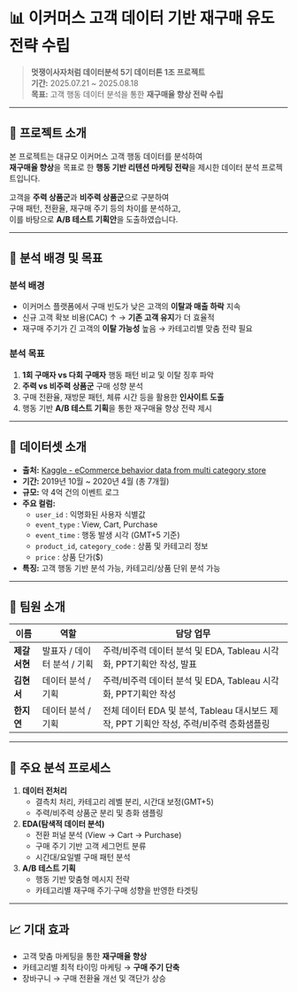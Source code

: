 # 📊 이커머스 고객 데이터 기반 재구매 유도 전략 수립

> **멋쟁이사자처럼 데이터분석 5기 데이터톤 1조 프로젝트**  
> **기간:** 2025.07.21 ~ 2025.08.18  
> **목표:** 고객 행동 데이터 분석을 통한 **재구매율 향상 전략 수립**

---

## 📝 프로젝트 소개
본 프로젝트는 대규모 이커머스 고객 행동 데이터를 분석하여  
**재구매율 향상**을 목표로 한 **행동 기반 리텐션 마케팅 전략**을 제시한 데이터 분석 프로젝트입니다.  

고객을 **주력 상품군**과 **비주력 상품군**으로 구분하여  
구매 패턴, 전환율, 재구매 주기 등의 차이를 분석하고,  
이를 바탕으로 **A/B 테스트 기획안**을 도출하였습니다.  

---

## 🎯 분석 배경 및 목표

### 분석 배경
- 이커머스 플랫폼에서 구매 빈도가 낮은 고객의 **이탈과 매출 하락** 지속
- 신규 고객 확보 비용(CAC) ↑ → **기존 고객 유지**가 더 효율적
- 재구매 주기가 긴 고객의 **이탈 가능성** 높음 → 카테고리별 맞춤 전략 필요

### 분석 목표
1. **1회 구매자 vs 다회 구매자** 행동 패턴 비교 및 이탈 징후 파악  
2. **주력 vs 비주력 상품군** 구매 성향 분석  
3. 구매 전환율, 재방문 패턴, 체류 시간 등을 활용한 **인사이트 도출**  
4. 행동 기반 **A/B 테스트 기획**을 통한 재구매율 향상 전략 제시  

---

## 📂 데이터셋 소개
- **출처:** [Kaggle - eCommerce behavior data from multi category store](https://www.kaggle.com/datasets/mkechinov/ecommerce-behavior-data-from-multi-category-store)  
- **기간:** 2019년 10월 ~ 2020년 4월 (총 7개월)  
- **규모:** 약 4억 건의 이벤트 로그  
- **주요 컬럼:**
  - `user_id` : 익명화된 사용자 식별값  
  - `event_type` : View, Cart, Purchase  
  - `event_time` : 행동 발생 시각 (GMT+5 기준)  
  - `product_id`, `category_code` : 상품 및 카테고리 정보  
  - `price` : 상품 단가($)  
- **특징:** 고객 행동 기반 분석 가능, 카테고리/상품 단위 분석 가능  

---

## 👥 팀원 소개

| 이름 | 역할 | 담당 업무 |
|------|------|-----------|
| **제갈서현** | 발표자 / 데이터 분석 / 기획 | 주력/비주력 데이터 분석 및 EDA, Tableau 시각화, PPT기획안 작성, 발표 |
| **김현서** | 데이터 분석 / 기획 | 주력/비주력 데이터 분석 및 EDA, Tableau 시각화, PPT기획안 작성 |
| **한지연** | 데이터 분석 / 기획 | 전체 데이터 EDA 및 분석, Tableau 대시보드 제작, PPT 기획안 작성, 주력/비주력 층화샘플링 |

---

## 📌 주요 분석 프로세스
1. **데이터 전처리**  
   - 결측치 처리, 카테고리 레벨 분리, 시간대 보정(GMT+5)
   - 주력/비주력 상품군 분리 및 층화 샘플링
2. **EDA(탐색적 데이터 분석)**  
   - 전환 퍼널 분석 (View → Cart → Purchase)
   - 구매 주기 기반 고객 세그먼트 분류
   - 시간대/요일별 구매 패턴 분석
3. **A/B 테스트 기획**  
   - 행동 기반 맞춤형 메시지 전략
   - 카테고리별 재구매 주기·구매 성향을 반영한 타겟팅

---

## 📈 기대 효과
- 고객 맞춤 마케팅을 통한 **재구매율 향상**
- 카테고리별 최적 타이밍 마케팅 → **구매 주기 단축**
- 장바구니 → 구매 전환율 개선 및 객단가 상승
